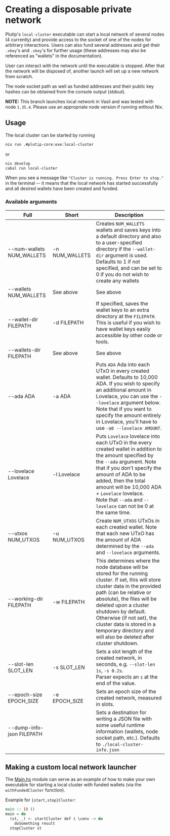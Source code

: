 # Creating a disposable private network

Plutip's `local-cluster` executable can start a local network of several nodes (4 currently) and provide access to the socket of one of the nodes for arbitrary interactions. Users can also fund several addresses and get their `.vkey`'s and `.skey`'s for further usage (these addresses may also be referenced as "wallets" in the documentation).

User can interact with the network until the executable is stopped. After that the network will be disposed of, another launch will set up a new network from scratch.

The node socket path as well as funded addresses and their public key hashes can be obtained from the console output (stdout).

**NOTE:** This branch launches local network in Vasil and was tested with node `1.35.4`. Please use an appropriate node version if running without Nix.

## Usage

The local cluster can be started by running

```bash
nix run .#plutip-core:exe:local-cluster
```

or

```bash
nix develop
cabal run local-cluster
```

When you see a message like `"Cluster is running. Press Enter to stop."` in the terminal -- it means that the local network has started successfully and all desired wallets have been created and funded.

### Available arguments

| Full                      | Short          | Description |
|---------------------------|----------------|-------------|
| --num-wallets NUM_WALLETS | -n NUM_WALLETS | Creates `NUM_WALLETS` wallets and saves keys into a default directory and also to a user-specified directory if the `--wallet-dir` argument is used. Defaults to 1 if not specified, and can be set to 0 if you do not wish to create any wallets           |
| --wallets NUM_WALLETS     | See above      | See above   |
| --wallet-dir FILEPATH     | -d FILEPATH    | If specified, saves the wallet keys to an extra directory at the `FILEPATH`. This is useful if you wish to have wallet keys easily accessible by other code or tools.           |
| --wallets-dir FILEPATH    | See above      | See above   |
| --ada ADA                 | -a ADA         | Puts `ADA` Ada into each UTxO in every created wallet. Defaults to 10,000 ADA. If you wish to specify an additional amount in Lovelace, you can use the `--lovelace` argument below. Note that if you want to specify the amount entirely in Lovelace, you'll have to use `-a0 --lovelace AMOUNT`.            |
| --lovelace Lovelace       | -l Lovelace    |  Puts `Lovelace` lovelace into each UTxO in the every created wallet in addition to the amount specified by the `--ada` argument. Note that if you don't specify the amount of ADA to be added, then the total amount will be 10,000 ADA + `Lovelace` lovelace. <br /> Note that `--ada` and `--lovelace` can not be 0 at the same time.           |
| --utxos NUM_UTXOS         | -u NUM_UTXOS       | Create `NUM_UTXOS` UTxOs in each created wallet. Note that each new UTxO has the amount of ADA determined by the `--ada` and `--lovelace` arguments.           |
| --working-dir FILEPATH    | -w FILEPATH    | This determines where the node database will be stored for the running cluster. If set, this will store cluster data in the provided path (can be relative or absolute), the files will be deleted upon a cluster shutdown by default. Otherwise (if not set), the cluster data is stored in a temporary directory and will also be deleted after cluster shutdown.            |
| --slot-len SLOT_LEN       | -s SLOT_LEN    |  Sets a slot length of the created network, in seconds, e.g. `--slot-len 1s`, `-s 0.2s`. <br /> Parser expects an `s` at the end of the value.           |
| --epoch-size EPOCH_SIZE   | -e EPOCH_SIZE  |  Sets an epoch size of the created network, measured in slots.           |
| --dump-info-json FILEPATH |                |  Sets a destination for writing a JSON file with some useful runtime information (wallets, node socket path, etc.). Defaults to `./local-cluster-info.json`           |

## Making a custom local network launcher

The [Main.hs](./Main.hs) module can serve as an example of how to make your own executable for starting a local cluster with funded wallets (via the `withFundedCluster` function).

Example for `{start,stop}Cluster`:
```haskell
main :: IO ()
main = do
  (st, _) <- startCluster def $ \cenv -> do
    doSomething result
  stopCluster st
```
